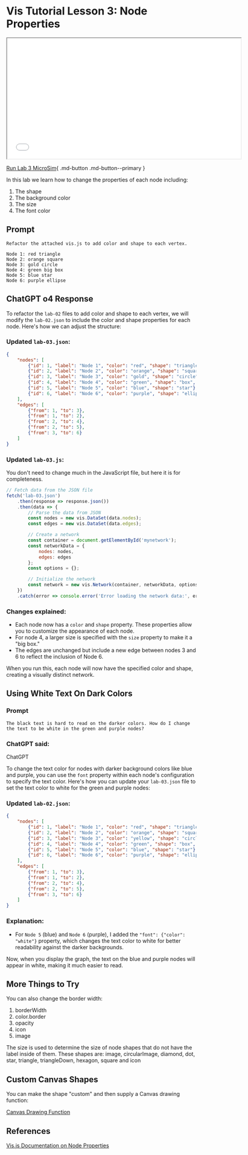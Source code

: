 # Vis Tutorial Lesson 3: Node Properties

<iframe src="../lab-03.html" height="320px" width="620px"></iframe>

[Run Lab 3 MicroSim](lab-03.html){ .md-button .md-button--primary }

In this lab we learn how to change the properties of each node including:

1. The shape
2. The background color
3. The size
4. The font color

## Prompt

```
Refactor the attached vis.js to add color and shape to each vertex.

Node 1: red triangle
Node 2: orange square
Node 3: gold circle
Node 4: green big box
Node 5: blue star
Node 6: purple ellipse
```

## ChatGPT o4 Response

To refactor the `lab-02` files to add color and shape to each vertex, we will modify the `lab-02.json` to include the color and shape properties for each node. Here's how we can adjust the structure:

### Updated `lab-03.json`:

```json
{
    "nodes": [
        {"id": 1, "label": "Node 1", "color": "red", "shape": "triangle"},
        {"id": 2, "label": "Node 2", "color": "orange", "shape": "square"},
        {"id": 3, "label": "Node 3", "color": "gold", "shape": "circle"},
        {"id": 4, "label": "Node 4", "color": "green", "shape": "box", "size": 50},
        {"id": 5, "label": "Node 5", "color": "blue", "shape": "star"},
        {"id": 6, "label": "Node 6", "color": "purple", "shape": "ellipse"}
    ],
    "edges": [
        {"from": 1, "to": 3},
        {"from": 1, "to": 2},
        {"from": 2, "to": 4},
        {"from": 2, "to": 5},
        {"from": 3, "to": 6}
    ]
}
```

### Updated `lab-03.js`:

You don't need to change much in the JavaScript file, but here it is for completeness.

```js
// Fetch data from the JSON file
fetch('lab-03.json')
    .then(response => response.json())
    .then(data => {
        // Parse the data from JSON
        const nodes = new vis.DataSet(data.nodes);
        const edges = new vis.DataSet(data.edges);

        // Create a network
        const container = document.getElementById('mynetwork');
        const networkData = {
            nodes: nodes,
            edges: edges
        };
        const options = {};

        // Initialize the network
        const network = new vis.Network(container, networkData, options);
    })
    .catch(error => console.error('Error loading the network data:', error));
```

### Changes explained:

-   Each node now has a `color` and `shape` property. These properties allow you to customize the appearance of each node.
-   For node 4, a larger size is specified with the `size` property to make it a "big box."
-   The edges are unchanged but include a new edge between nodes 3 and 6 to reflect the inclusion of Node 6.

When you run this, each node will now have the specified color and shape, creating a visually distinct network.

## Using White Text On Dark Colors

### Prompt

```
The black text is hard to read on the darker colors. How do I change the text to be white in the green and purple nodes?
```

### ChatGPT said:

ChatGPT

To change the text color for nodes with darker background colors like blue and purple, you can use the `font` property within each node's configuration to specify the text color. Here's how you can update your `lab-03.json` file to set the text color to white for the green and purple nodes:

### Updated `lab-02.json`:

```json
{
    "nodes": [
        {"id": 1, "label": "Node 1", "color": "red", "shape": "triangle"},
        {"id": 2, "label": "Node 2", "color": "orange", "shape": "square"},
        {"id": 3, "label": "Node 3", "color": "yellow", "shape": "circle"},
        {"id": 4, "label": "Node 4", "color": "green", "shape": "box", "size": 50, "font": {"color": "white"}},
        {"id": 5, "label": "Node 5", "color": "blue", "shape": "star"},
        {"id": 6, "label": "Node 6", "color": "purple", "shape": "ellipse", "font": {"color": "white"}}
    ],
    "edges": [
        {"from": 1, "to": 3},
        {"from": 1, "to": 2},
        {"from": 2, "to": 4},
        {"from": 2, "to": 5},
        {"from": 3, "to": 6}
    ]
}
```

### Explanation:

-   For `Node 5` (blue) and `Node 6` (purple), I added the `"font": {"color": "white"}` property, which changes the text color to white for better readability against the darker backgrounds.

Now, when you display the graph, the text on the blue and purple nodes will appear in white, making it much easier to read.

## More Things to Try

You can also change the border width:

1. borderWidth
2. color.border
3. opacity
4. icon
5. image

The size is used to determine the size of node shapes that do not have the label inside of them. These shapes are: image, circularImage, diamond, dot, star, triangle, triangleDown, hexagon, square and icon

## Custom Canvas Shapes

You can make the shape "custom" and then supply a Canvas drawing function:

[Canvas Drawing Function](https://developer.mozilla.org/en-US/docs/Web/API/Canvas_API/Tutorial/Drawing_shapes)

## References

[Vis.js Documentation on Node Properties](https://visjs.github.io/vis-network/docs/network/nodes.html)
